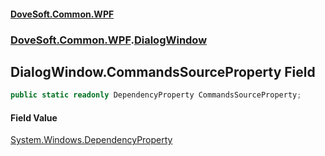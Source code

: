#### [DoveSoft.Common.WPF](readme.md 'readme')
### [DoveSoft.Common.WPF](DoveSoft_Common_WPF.md 'DoveSoft.Common.WPF').[DialogWindow](DialogWindow.md 'DoveSoft.Common.WPF.DialogWindow')
## DialogWindow.CommandsSourceProperty Field
```csharp
public static readonly DependencyProperty CommandsSourceProperty;
```
#### Field Value
[System.Windows.DependencyProperty](https://docs.microsoft.com/en-us/dotnet/api/System.Windows.DependencyProperty 'System.Windows.DependencyProperty')
